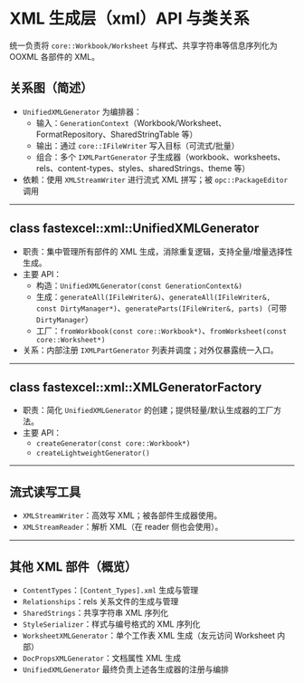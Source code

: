# XML 生成层（xml）API 与类关系

统一负责将 `core::Workbook/Worksheet` 与样式、共享字符串等信息序列化为 OOXML 各部件的 XML。

## 关系图（简述）
- `UnifiedXMLGenerator` 为编排器：
  - 输入：`GenerationContext`（Workbook/Worksheet、FormatRepository、SharedStringTable 等）
  - 输出：通过 `core::IFileWriter` 写入目标（可流式/批量）
  - 组合：多个 `IXMLPartGenerator` 子生成器（workbook、worksheets、rels、content-types、styles、sharedStrings、theme 等）
- 依赖：使用 `XMLStreamWriter` 进行流式 XML 拼写；被 `opc::PackageEditor` 调用

---

## class fastexcel::xml::UnifiedXMLGenerator
- 职责：集中管理所有部件的 XML 生成，消除重复逻辑，支持全量/增量选择性生成。
- 主要 API：
  - 构造：`UnifiedXMLGenerator(const GenerationContext&)`
  - 生成：`generateAll(IFileWriter&)`、`generateAll(IFileWriter&, const DirtyManager*)`、`generateParts(IFileWriter&, parts)`（可带 `DirtyManager`）
  - 工厂：`fromWorkbook(const core::Workbook*)`、`fromWorksheet(const core::Worksheet*)`
- 关系：内部注册 `IXMLPartGenerator` 列表并调度；对外仅暴露统一入口。

---

## class fastexcel::xml::XMLGeneratorFactory
- 职责：简化 `UnifiedXMLGenerator` 的创建；提供轻量/默认生成器的工厂方法。
- 主要 API：
  - `createGenerator(const core::Workbook*)`
  - `createLightweightGenerator()`

---

## 流式读写工具
- `XMLStreamWriter`：高效写 XML；被各部件生成器使用。
- `XMLStreamReader`：解析 XML（在 reader 侧也会使用）。

---

## 其他 XML 部件（概览）
- `ContentTypes`：`[Content_Types].xml` 生成与管理
- `Relationships`：rels 关系文件的生成与管理
- `SharedStrings`：共享字符串 XML 序列化
- `StyleSerializer`：样式与编号格式的 XML 序列化
- `WorksheetXMLGenerator`：单个工作表 XML 生成（友元访问 Worksheet 内部）
- `DocPropsXMLGenerator`：文档属性 XML 生成
- `UnifiedXMLGenerator` 最终负责上述各生成器的注册与编排

